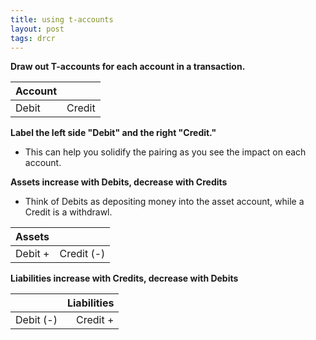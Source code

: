```yaml
---
title: using t-accounts
layout: post
tags: drcr
---
```



**Draw out T-accounts for each account in a transaction.**  

| Account ||
|:--------|----------:|
| Debit   | Credit    |

**Label the left side "Debit" and the right "Credit."**
- This can help you solidify the pairing as you see the impact on each account.  


**Assets increase with Debits, decrease with Credits**
  - Think of Debits as depositing money into the asset account, while a Credit is a withdrawl.

| Assets ||
|:--------|----------:|
| Debit + | Credit (-)|


**Liabilities increase with Credits, decrease with Debits** 

|| Liabilities |
|:----------|--------:|
| Debit (-) | Credit +|
